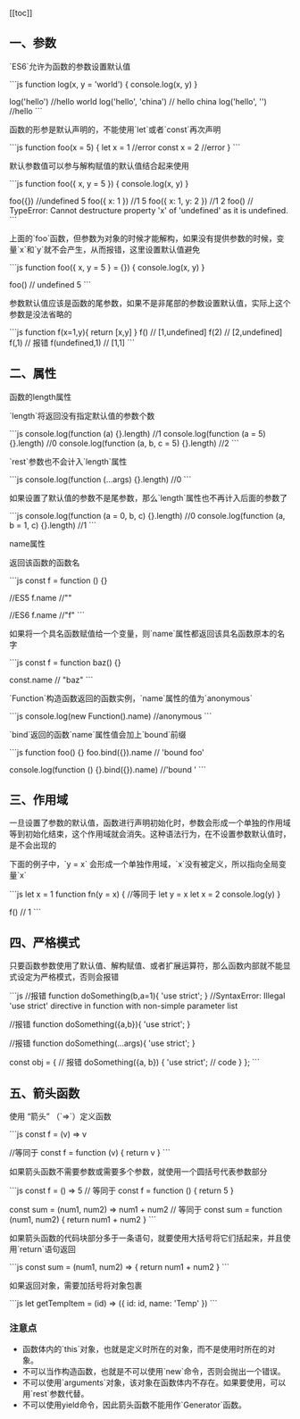 [[toc]]

## 一、参数

\`ES6\`允许为函数的参数设置默认值

\`\`\`js
function log(x, y = 'world') {
  console.log(x, y)
}

log('hello') //hello world
log('hello', 'china') // hello china
log('hello', '') //hello
\`\`\`

函数的形参是默认声明的，不能使用\`let\`或者\`const\`再次声明

\`\`\`js
function foo(x = 5) {
  let x = 1 //error
  const x = 2 //error
}
\`\`\`

默认参数值可以参与解构赋值的默认值结合起来使用

\`\`\`js
function foo({ x, y = 5 }) {
  console.log(x, y)
}

foo({}) //undefined 5
foo({ x: 1 }) //1 5
foo({ x: 1, y: 2 }) //1 2
foo() // TypeError: Cannot destructure property 'x' of 'undefined' as it is undefined.
\`\`\`

上面的\`foo\`函数，但参数为对象的时候才能解构，如果没有提供参数的时候，变量\`x\`和\`y\`就不会产生，从而报错，这里设置默认值避免

\`\`\`js
function foo({ x, y = 5 } = {}) {
  console.log(x, y)
}

foo() // undefined 5
\`\`\`

参数默认值应该是函数的尾参数，如果不是非尾部的参数设置默认值，实际上这个参数是没法省略的

\`\`\`js
function f(x=1,y){
    return [x,y]
}
f() // [1,undefined]
f(2) // [2,undefined]
f(,1) // 报错
f(undefined,1) // [1,1]
\`\`\`

## 二、属性

函数的length属性

\`length\`将返回没有指定默认值的参数个数

\`\`\`js
console.log(function (a) {}.length) //1
console.log(function (a = 5) {}.length) //0
console.log(function (a, b, c = 5) {}.length) //2
\`\`\`

\`rest\`参数也不会计入\`length\`属性

\`\`\`js
console.log(function (...args) {}.length) //0
\`\`\`

如果设置了默认值的参数不是尾参数，那么\`length\`属性也不再计入后面的参数了

\`\`\`js
console.log(function (a = 0, b, c) {}.length) //0
console.log(function (a, b = 1, c) {}.length) //1
\`\`\`

name属性

返回该函数的函数名

\`\`\`js
const f = function () {}

//ES5
f.name //""

//ES6
f.name //"f"
\`\`\`

如果将一个具名函数赋值给一个变量，则\`name\`属性都返回该具名函数原本的名字

\`\`\`js
const f = function baz() {}

const.name // "baz"
\`\`\`

\`Function\`构造函数返回的函数实例，\`name\`属性的值为\`anonymous\`

\`\`\`js
console.log(new Function().name) //anonymous
\`\`\`

\`bind\`返回的函数\`name\`属性值会加上\`bound\`前缀

\`\`\`js
function foo() {}
foo.bind({}).name // 'bound foo'

console.log(function () {}.bind({}).name) //'bound '
\`\`\`

## 三、作用域

一旦设置了参数的默认值，函数进行声明初始化时，参数会形成一个单独的作用域等到初始化结束，这个作用域就会消失。这种语法行为，在不设置参数默认值时，是不会出现的

下面的例子中，\`y = x\` 会形成一个单独作用域，\`x\`没有被定义，所以指向全局变量\`x\`

\`\`\`js
let x = 1
function fn(y = x) {
  //等同于 let y = x
  let x = 2
  console.log(y)
}

f() // 1
\`\`\`

## 四、严格模式

只要函数参数使用了默认值、解构赋值、或者扩展运算符，那么函数内部就不能显式设定为严格模式，否则会报错

\`\`\`js
//报错
function doSomething(b,a=1){
    'use strict';
}
//SyntaxError: Illegal 'use strict' directive in function with non-simple parameter list

//报错
function doSomething({a,b}){
    'use strict';
}

//报错
function doSomething(...args){
    'use strict';
}

const obj = {
  // 报错
  doSomething({a, b}) {
    'use strict';
    // code
  }
};
\`\`\`

## 五、箭头函数

使用 “箭头” （\`=>\`）定义函数

\`\`\`js
const f = (v) => v

//等同于
const f = function (v) {
  return v
}
\`\`\`

如果箭头函数不需要参数或需要多个参数，就使用一个圆括号代表参数部分

\`\`\`js
const f = () => 5
// 等同于
const f = function () {
  return 5
}

const sum = (num1, num2) => num1 + num2
// 等同于
const sum = function (num1, num2) {
  return num1 + num2
}
\`\`\`

如果箭头函数的代码块部分多于一条语句，就要使用大括号将它们括起来，并且使用\`return\`语句返回

\`\`\`js
const sum = (num1, num2) => {
  return num1 + num2
}
\`\`\`

如果返回对象，需要加括号将对象包裹

\`\`\`js
let getTempItem = (id) => ({ id: id, name: 'Temp' })
\`\`\`

### 注意点

- 函数体内的\`this\`对象，也就是定义时所在的对象，而不是使用时所在的对象。
- 不可以当作构造函数，也就是不可以使用\`new\`命令，否则会抛出一个错误。
- 不可以使用\`arguments\`对象，该对象在函数体内不存在。如果要使用，可以用\`rest\`参数代替。
- 不可以使用yield命令，因此箭头函数不能用作\`Generator\`函数。
